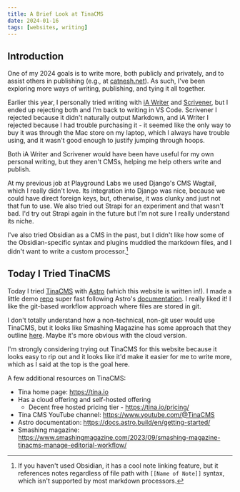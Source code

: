 ```yaml
---
title: A Brief Look at TinaCMS
date: 2024-01-16
tags: [websites, writing]
---
```


## Introduction

One of my 2024 goals is to write more, both publicly and privately, and to assist others in publishing (e.g., at [catnesh.net](https://catnesh.net)). As such, I've been exploring more ways of writing, publishing, and tying it all together.

Earlier this year, I personally tried writing with [iA Writer](https://ia.net/writer) and [Scrivener](https://www.literatureandlatte.com/scrivener/overview), but I ended up rejecting both and I'm back to writing in VS Code. Scrivener I rejected because it didn't naturally output Markdown, and iA Writer I rejected because I had trouble purchasing it - it seemed like the only way to buy it was through the Mac store on my laptop, which I always have trouble using, and it wasn't good enough to justify jumping through hoops.

Both iA Writer and Scrivener would have been have useful for my own personal writing, but they aren't CMSs, helping me help others write and publish.

At my previous job at Playground Labs we used Django's CMS Wagtail, which I really didn't love. Its integration into Django was nice, because we could have direct foreign keys, but, otherwise, it was clunky and just not that fun to use. We also tried out Strapi for an experiment and that wasn't bad. I'd try out Strapi again in the future but I'm not sure I really understand its niche.

I've also tried Obsidian as a CMS in the past, but I didn't like how some of the Obsidian-specific syntax and plugins muddied the markdown files, and I didn't want to write a custom processor.[^1]

## Today I Tried TinaCMS

Today I tried [TinaCMS](https://tina.io/) with [Astro](https://astro.build/) (which this website is written in!). I made a little demo [repo](https://github.com/aled1027/tina-astro-demo) super fast following Astro's [documentation](https://docs.astro.build/en/getting-started/). I really liked it! I like the git-based workflow approach where files are stored in git.

I don't totally understand how a non-technical, non-git user would use TinaCMS, but it looks like Smashing Magazine has some approach that they outline [here](https://www.smashingmagazine.com/2023/09/smashing-magazine-tinacms-manage-editorial-workflow/). Maybe it's more obvious with the cloud version.

I'm strongly considering trying out TinaCMS for this website because it looks easy to rip out and it looks like it'd make it easier for me to write more, which as I said at the top is the goal here.

A few additional resources on TinaCMS:

- Tina home page: https://tina.io
- Has a cloud offering and self-hosted offering
  - Decent free hosted pricing tier - https://tina.io/pricing/
- Tina CMS YouTube channel: https://www.youtube.com/@TinaCMS
- Astro documentation: https://docs.astro.build/en/getting-started/
- Smashing magazine: https://www.smashingmagazine.com/2023/09/smashing-magazine-tinacms-manage-editorial-workflow/

[^1]: If you haven't used Obsidian, it has a cool note linking feature, but it references notes regardless of file path with `[[Name of Note]]` syntax, which isn't supported by most markdown processors.
